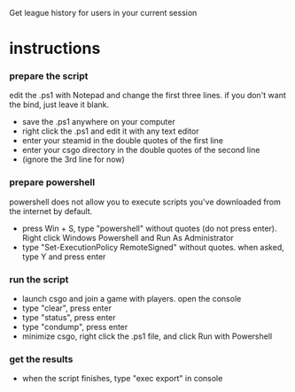 Get league history for users in your current session

# instructions
### prepare the script
edit the .ps1 with Notepad and change the first three lines. if you don't want the bind, just leave it blank.

* save the .ps1 anywhere on your computer
* right click the .ps1 and edit it with any text editor
* enter your steamid in the double quotes of the first line
* enter your csgo directory in the double quotes of the second line
* (ignore the 3rd line for now)

### prepare powershell
powershell does not allow you to execute scripts you've downloaded from the internet by default.

* press Win + S, type "powershell" without quotes (do not press enter). Right click Windows Powershell and Run As Administrator
* type "Set-ExecutionPolicy RemoteSigned" without quotes. when asked, type Y and press enter

### run the script
* launch csgo and join a game with players. open the console
* type "clear", press enter
* type "status", press enter
* type "condump", press enter
* minimize csgo, right click the .ps1 file, and click Run with Powershell
	
### get the results
* when the script finishes, type "exec export" in console
